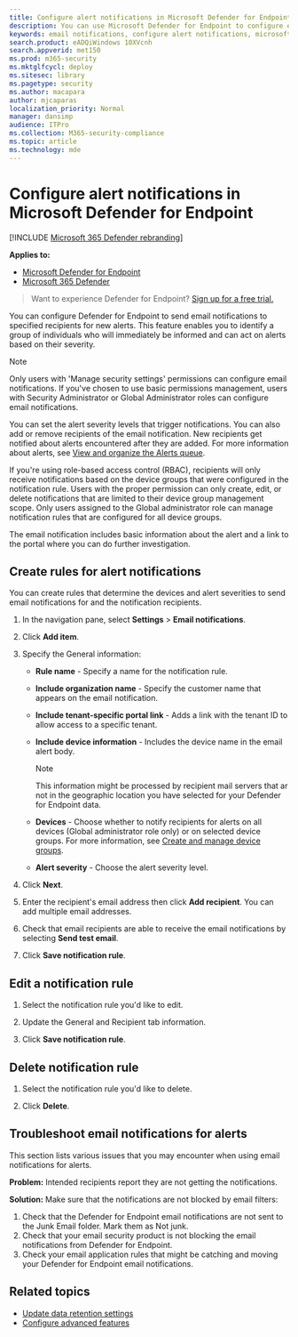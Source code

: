 ```yaml
---
title: Configure alert notifications in Microsoft Defender for Endpoint
description: You can use Microsoft Defender for Endpoint to configure email notification settings for security alerts, based on severity and other criteria.
keywords: email notifications, configure alert notifications, microsoft defender atp notifications, microsoft defender atp alerts, windows 10 enterprise, windows 10 education
search.product: eADQiWindows 10XVcnh
search.appverid: met150
ms.prod: m365-security
ms.mktglfcycl: deploy
ms.sitesec: library
ms.pagetype: security
ms.author: macapara
author: mjcaparas
localization_priority: Normal
manager: dansimp
audience: ITPro
ms.collection: M365-security-compliance
ms.topic: article
ms.technology: mde
---
```


# Configure alert notifications in Microsoft Defender for Endpoint

[!INCLUDE [Microsoft 365 Defender rebranding](../../includes/microsoft-defender.md)]

**Applies to:**
- [Microsoft Defender for Endpoint](https://go.microsoft.com/fwlink/p/?linkid=2154037)
- [Microsoft 365 Defender](https://go.microsoft.com/fwlink/?linkid=2118804)

>Want to experience Defender for Endpoint? [Sign up for a free trial.](https://www.microsoft.com/microsoft-365/windows/microsoft-defender-atp?ocid=docs-wdatp-emailconfig-abovefoldlink)

You can configure Defender for Endpoint to send email notifications to specified recipients for new alerts. This feature enables you to identify a group of individuals who will immediately be informed and can act on alerts based on their severity.

> [!NOTE]
> Only users with 'Manage security settings' permissions can configure email notifications. If you've chosen to use basic permissions management, users with Security Administrator or Global Administrator roles can configure email notifications.

You can set the alert severity levels that trigger notifications. You can also add or remove recipients of the email notification. New recipients get notified about alerts encountered after they are added. For more information about alerts, see [View and organize the Alerts queue](alerts-queue.md).

If you're using role-based access control (RBAC), recipients will only receive notifications based on the device groups that were configured in the notification rule.
Users with the proper permission can only create, edit, or delete notifications that are limited to their device group management scope.
Only users assigned to the Global administrator role can manage notification rules that are configured for all device groups.

The email notification includes basic information about the alert and a link to the portal where you can do further investigation.


## Create rules for alert notifications
You can create rules that determine the devices and alert severities to send email notifications for and the notification recipients.


1. In the navigation pane, select **Settings** > **Email notifications**.

2. Click **Add item**.

3. Specify the General information:
    - **Rule name** - Specify a name for the notification rule.
    - **Include organization name** - Specify the customer name that appears on the email notification.
    - **Include tenant-specific portal link** - Adds a link with the tenant ID to allow access to a specific tenant.
    - **Include device information** - Includes the device name in the email alert body.
    
        >[!NOTE]
        > This information might be processed by recipient mail servers that ar not in the geographic location you have selected for your Defender for Endpoint data.

    - **Devices** - Choose whether to notify recipients for alerts on all devices (Global administrator role only) or on selected device groups. For more information, see [Create and manage device groups](machine-groups.md).
    - **Alert severity** - Choose the alert severity level.

4. Click **Next**.
	
5. Enter the recipient's email address then click **Add recipient**. You can add multiple email addresses.

6. Check that email recipients are able to receive the email notifications by selecting **Send test email**.

7. Click **Save notification rule**.

## Edit a notification rule
1. Select the notification rule you'd like to edit.

2. Update the General and Recipient tab information.

3. Click **Save notification rule**.


## Delete notification rule

1. Select the notification rule you'd like to delete.

2. Click **Delete**.


## Troubleshoot email notifications for alerts
This section lists various issues that you may encounter when using email notifications for alerts.

**Problem:** Intended recipients report they are not getting the notifications.

**Solution:** Make sure that the notifications are not blocked by email filters:

1. Check that the Defender for Endpoint email notifications are not sent to the Junk Email folder. Mark them as Not junk.
2. Check that your email security product is not blocking the email notifications from Defender for Endpoint.
3. Check your email application rules that might be catching and moving your Defender for Endpoint email notifications.

## Related topics
- [Update data retention settings](data-retention-settings.md)
- [Configure advanced features](advanced-features.md)
